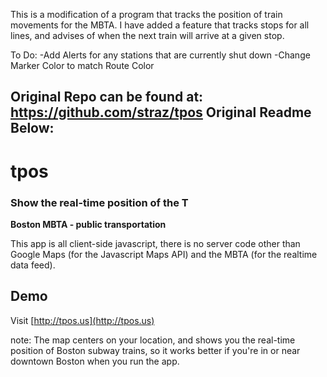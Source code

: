 This is a modification of a program that tracks the position of train movements for the MBTA. I have added a feature that tracks stops for all lines, and advises of when the next train will arrive at a given stop. 

To Do: 
-Add Alerts for any stations that are currently shut down
-Change Marker Color to match Route Color

Original Repo can be found at: https://github.com/straz/tpos
Original Readme Below: 
----
# tpos

### Show the real-time position of the T
**Boston MBTA - public transportation**

This app is all client-side javascript, there is no server code other than
Google Maps (for the Javascript Maps API) and the MBTA (for the realtime data feed).


## Demo
Visit [http://tpos.us](http://tpos.us)

note: The map centers on your location, and shows you the real-time position of
Boston subway trains, so it works better if you're in or near downtown Boston
when you run the app.


